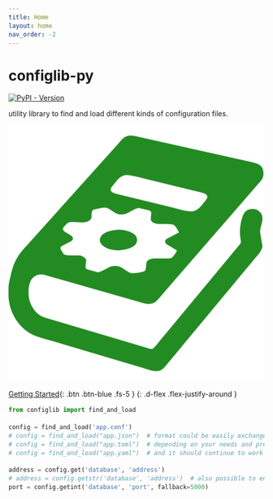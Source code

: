 ```yaml
---
title: Home
layout: home
nav_order: -2
---
```


# configlib-py

[![PyPI - Version](https://img.shields.io/pypi/v/config-library)
](https://pypi.org/project/config-library/)

utility library to find and load different kinds of configuration files.

![configlib icon](assets/configlib.svg)

[Getting Started](getting-started){: .btn .btn-blue .fs-5 }
{: .d-flex .flex-justify-around }

```python
from configlib import find_and_load

config = find_and_load('app.conf')
# config = find_and_load("app.json")  # format could be easily exchanged
# config = find_and_load("app.toml")  # depending on your needs and preferences
# config = find_and_load("app.yaml")  # and it should continue to work

address = config.get('database', 'address')
# address = config.getstr('database', 'address')  # also possible to ensure it's of type str
port = config.getint('database', 'port', fallback=5000)
```
